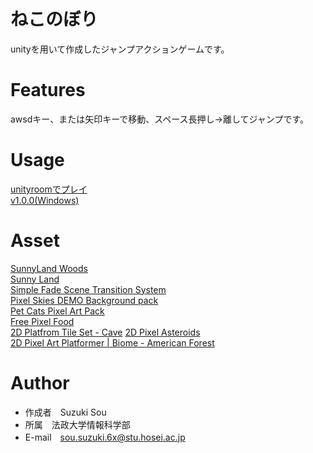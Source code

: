 # ねこのぼり
unityを用いて作成したジャンプアクションゲームです。

# Features
awsdキー、または矢印キーで移動、スペース長押し→離してジャンプです。

# Usage
[unityroomでプレイ](https://unityroom.com/games/nekonobori)<br>
[v1.0.0(Windows)](https://github.com/sou004002/nekonobori/releases/download/v1.0.0/nekonobori.zip)<br>   


# Asset
[SunnyLand Woods](https://assetstore.unity.com/packages/2d/environments/sunnyland-woods-129708)<br>
[Sunny Land](https://assetstore.unity.com/packages/2d/characters/sunny-land-103349)<br>
[Simple Fade Scene Transition System](https://assetstore.unity.com/packages/tools/particles-effects/simple-fade-scene-transition-system-81753)<br>
[Pixel Skies DEMO Background pack](https://assetstore.unity.com/packages/2d/environments/pixel-skies-demo-background-pack-226622)<br>
[Pet Cats Pixel Art Pack](https://assetstore.unity.com/packages/2d/characters/pet-cats-pixel-art-pack-248340)<br>
[Free Pixel Food](https://assetstore.unity.com/mega-bundles/30-for-30)<br>
[2D Platfrom Tile Set - Cave](https://assetstore.unity.com/packages/2d/environments/2d-platfrom-tile-set-cave-61672)
[2D Pixel Asteroids](https://assetstore.unity.com/packages/2d/environments/2d-pixel-asteroids-136477)<br>
[2D Pixel Art Platformer | Biome - American Forest](https://assetstore.unity.com/packages/2d/environments/2d-pixel-art-platformer-biome-american-forest-255694)<br>

# Author
* 作成者　Suzuki Sou
* 所属　法政大学情報科学部
* E-mail　sou.suzuki.6x@stu.hosei.ac.jp

